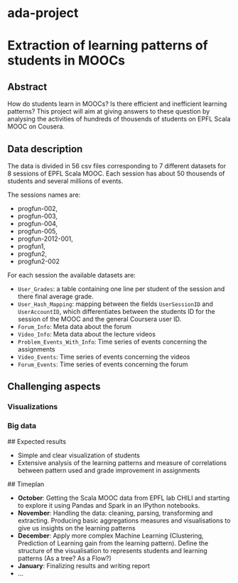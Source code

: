 # ada-project
# Extraction of learning patterns of students in MOOCs

## Abstract

How do students learn in MOOCs? Is there efficient and inefficient learning patterns? This project will aim at giving answers to these question by analysing the activities of hundreds of thousends of students on EPFL Scala MOOC on Cousera. 

## Data description

The data is divided in 56 csv files corresponding to 7 different datasets for 8 sessions of EPFL Scala MOOC. Each session has about 50 thousends of students and several millions of events. 

The sessions names are:
- progfun-002,
- progfun-003,
- progfun-004,
- progfun-005,
- progfun-2012-001,
- progfun1,
- progfun2,
- progfun2-002

For each session the available datasets are:
- `User_Grades`: a table containing one line per student of the session and there final average grade.
- `User_Hash_Mapping`: mapping between the fields `UserSessionID` and `UserAccountID`, which differentiates between the students ID for the session of the MOOC and the general Coursera user ID.
- `Forum_Info`: Meta data about the forum
- `Video_Info`: Meta data about the lecture videos
- `Problem_Events_With_Info`: Time series of events concerning the assignments
- `Video_Events`: Time series of events concerning the videos
- `Forum_Events`: Time series of events concerning the forum

## Challenging aspects 

### Visualizations


### Big data 


## Expected results 
- Simple and clear visualization of students 
- Extensive analysis of the learning patterns and measure of correlations between pattern used and grade improvement in assignments

## Timeplan
- **October**: 
Getting the Scala MOOC data from EPFL lab CHILI and starting to explore it using Pandas and Spark in an IPython notebooks.
- **November**: 
Handling the data: cleaning, parsing, transforming and extracting. Producing basic aggregations measures and visualisations to give us insights on the learning patterns
- **December**:
Apply more complex Machine Learning (Clustering, Prediction of Learning gain from the learning pattern). Define the structure of the visualisation to represents students and learning patterns (As a tree? As a Flow?)
- **January**: 
Finalizing results and writing report
- ...








